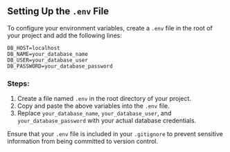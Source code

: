 ## Setting Up the `.env` File

To configure your environment variables, create a `.env` file in the root of your project and add the following lines:

```env
DB_HOST=localhost
DB_NAME=your_database_name
DB_USER=your_database_user
DB_PASSWORD=your_database_password
```

### Steps:
1. Create a file named `.env` in the root directory of your project.
2. Copy and paste the above variables into the `.env` file.
3. Replace `your_database_name`, `your_database_user`, and `your_database_password` with your actual database credentials.

Ensure that your `.env` file is included in your `.gitignore` to prevent sensitive information from being committed to version control.
